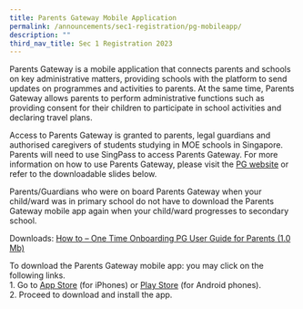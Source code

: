 ```yaml
---
title: Parents Gateway Mobile Application
permalink: /announcements/sec1-registration/pg-mobileapp/
description: ""
third_nav_title: Sec 1 Registration 2023
---
```

Parents Gateway is a mobile application that connects parents and schools on key administrative matters, providing schools with the platform to send updates on programmes and activities to parents. At the same time, Parents Gateway allows parents to perform administrative functions such as providing consent for their children to participate in school activities and declaring travel plans.

Access to Parents Gateway is granted to parents, legal guardians and authorised caregivers of students studying in MOE schools in Singapore. Parents will need to use SingPass to access Parents Gateway. For more information on how to use Parents Gateway, please visit the [PG website](https://pg.moe.edu.sg/) or refer to the downloadable slides below.

Parents/Guardians who were on board Parents Gateway when your child/ward was in primary school do not have to download the Parents Gateway mobile app again when your child/ward progresses to secondary school.


Downloads:
[How to – One Time Onboarding PG User Guide for Parents (1.0 Mb)](/files/Forparents/s1reg-PG%20Annex%20A%20-%20One-Time%20Onboarding.pdf)


To download the Parents Gateway mobile app:  you may click on the following links.
<br>1. Go to [App Store](https://apps.apple.com/sg/app/parents-gateway/id1267198708) (for iPhones) or [Play Store](https://play.google.com/store/apps/details?id=com.moe.pgp) (for Android phones).
<br>2. Proceed to download and install the app.